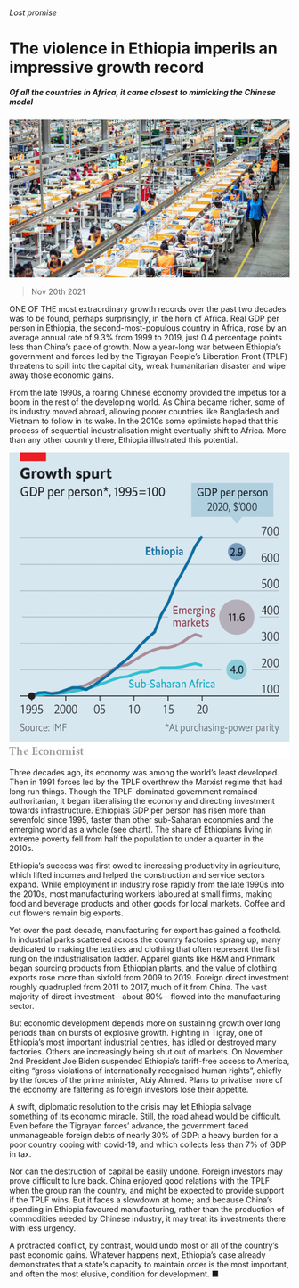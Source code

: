 ###### Lost promise

# The violence in Ethiopia imperils an impressive growth record 

##### Of all the countries in Africa, it came closest to mimicking the Chinese model 

![image](images/20211120_FNP001_0.jpg) 

> Nov 20th 2021 

ONE OF THE most extraordinary growth records over the past two decades was to be found, perhaps surprisingly, in the horn of Africa. Real GDP per person in Ethiopia, the second-most-populous country in Africa, rose by an average annual rate of 9.3% from 1999 to 2019, just 0.4 percentage points less than China’s pace of growth. Now a year-long war between Ethiopia’s government and forces led by the Tigrayan People’s Liberation Front (TPLF) threatens to spill into the capital city, wreak humanitarian disaster and wipe away those economic gains.

From the late 1990s, a roaring Chinese economy provided the impetus for a boom in the rest of the developing world. As China became richer, some of its industry moved abroad, allowing poorer countries like Bangladesh and Vietnam to follow in its wake. In the 2010s some optimists hoped that this process of sequential industrialisation might eventually shift to Africa. More than any other country there, Ethiopia illustrated this potential.

![image](images/20211120_FNC118.png) 


Three decades ago, its economy was among the world’s least developed. Then in 1991 forces led by the TPLF overthrew the Marxist regime that had long run things. Though the TPLF-dominated government remained authoritarian, it began liberalising the economy and directing investment towards infrastructure. Ethiopia’s GDP per person has risen more than sevenfold since 1995, faster than other sub-Saharan economies and the emerging world as a whole (see chart). The share of Ethiopians living in extreme poverty fell from half the population to under a quarter in the 2010s.


Ethiopia’s success was first owed to increasing productivity in agriculture, which lifted incomes and helped the construction and service sectors expand. While employment in industry rose rapidly from the late 1990s into the 2010s, most manufacturing workers laboured at small firms, making food and beverage products and other goods for local markets. Coffee and cut flowers remain big exports.

Yet over the past decade, manufacturing for export has gained a foothold. In industrial parks scattered across the country factories sprang up, many dedicated to making the textiles and clothing that often represent the first rung on the industrialisation ladder. Apparel giants like H&amp;M and Primark began sourcing products from Ethiopian plants, and the value of clothing exports rose more than sixfold from 2009 to 2019. Foreign direct investment roughly quadrupled from 2011 to 2017, much of it from China. The vast majority of direct investment—about 80%—flowed into the manufacturing sector.

But economic development depends more on sustaining growth over long periods than on bursts of explosive growth. Fighting in Tigray, one of Ethiopia’s most important industrial centres, has idled or destroyed many factories. Others are increasingly being shut out of markets. On November 2nd President Joe Biden suspended Ethiopia’s tariff-free access to America, citing “gross violations of internationally recognised human rights”, chiefly by the forces of the prime minister, Abiy Ahmed. Plans to privatise more of the economy are faltering as foreign investors lose their appetite.

A swift, diplomatic resolution to the crisis may let Ethiopia salvage something of its economic miracle. Still, the road ahead would be difficult. Even before the Tigrayan forces’ advance, the government faced unmanageable foreign debts of nearly 30% of GDP: a heavy burden for a poor country coping with covid-19, and which collects less than 7% of GDP in tax.

Nor can the destruction of capital be easily undone. Foreign investors may prove difficult to lure back. China enjoyed good relations with the TPLF when the group ran the country, and might be expected to provide support if the TPLF wins. But it faces a slowdown at home; and because China’s spending in Ethiopia favoured manufacturing, rather than the production of commodities needed by Chinese industry, it may treat its investments there with less urgency.

A protracted conflict, by contrast, would undo most or all of the country’s past economic gains. Whatever happens next, Ethiopia’s case already demonstrates that a state’s capacity to maintain order is the most important, and often the most elusive, condition for development. ■


